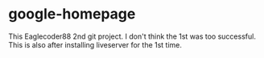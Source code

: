 # google-homepage
This Eaglecoder88 2nd git project. I don't think the 1st was too successful. This is also after installing liveserver for the 1st time.